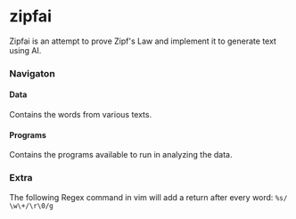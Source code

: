 # zipfai
Zipfai is an attempt to prove Zipf's Law and implement it to generate text using AI. 


### Navigaton
#### Data
Contains the words from various texts.
#### Programs
Contains the programs available to run in analyzing the data.

### Extra
The following Regex command in vim will add a return after every word: ```%s/ \w\+/\r\0/g```
